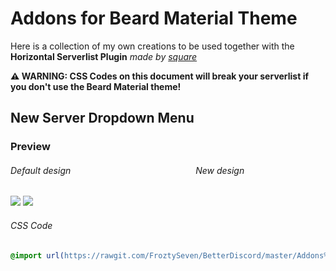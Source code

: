 
# Addons for Beard Material Theme
Here is a collection of my own creations to be used together with the **Horizontal Serverlist Plugin** *made by [square](https://github.com/Inve1951)*


**__⚠ WARNING: CSS Codes on this document will break your serverlist if you don't use the Beard Material theme!__**


## New Server Dropdown Menu

### Preview
###### Default design               New design

![](https://vgy.me/1UoDEF.gif) ![](https://vgy.me/lml6YC.gif)


###### CSS Code
```css
@import url(https://rawgit.com/FroztySeven/BetterDiscord/master/Addons%20for%20Beard%20Material%20Theme/.css/ClassicServerDropdownMenu.css;)
```
